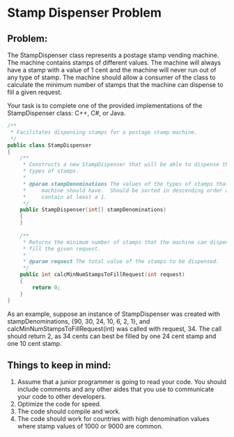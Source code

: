 Stamp Dispenser Problem
=======================

Problem:
--------

The StampDispenser class represents a postage stamp vending machine.  The
machine contains stamps of different values. The machine will always have a
stamp with a value of 1 cent and the machine will never run out of any type
of stamp. The machine should allow a consumer of the class to calculate the
minimum number of stamps that the machine can dispense to fill a given request. 

Your task is to complete one of the provided implementations of the
StampDispenser class: C++, C#, or Java.

```C++
/**
 * Facilitates dispensing stamps for a postage stamp machine.
 */
public class StampDispenser
{
    /**
     * Constructs a new StampDispenser that will be able to dispense the given 
     * types of stamps.
     *
     * @param stampDenominations The values of the types of stamps that the 
     *     machine should have.  Should be sorted in descending order and 
     *     contain at least a 1.
     */
    public StampDispenser(int[] stampDenominations)
    {
    }
 
    /**
     * Returns the minimum number of stamps that the machine can dispense to
     * fill the given request.
     *
     * @param request The total value of the stamps to be dispensed.
     */
    public int calcMinNumStampsToFillRequest(int request)
    {  
        return 0;
    }
}
```

As an example, suppose an instance of StampDispenser was created with
stampDenominations, {90, 30, 24, 10, 6, 2, 1}, and
calcMinNumStampsToFillRequest(int) was called with request, 34.  The call
should return 2, as 34 cents can best be filled by one 24 cent stamp and one
10 cent stamp.

Things to keep in mind:
-----------------------
1.	Assume that a junior programmer is going to read your code. You should
include comments and any other aides that you use to communicate your code to
other developers.
2.	Optimize the code for speed.
3.	The code should compile and work. 
4.	The code should work for countries with high denomination values where
stamp values of 1000 or 9000 are common. 

